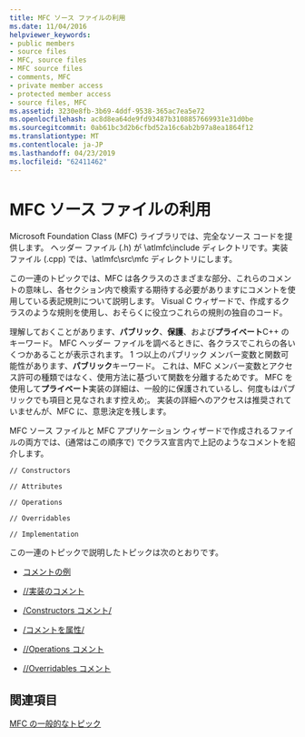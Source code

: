 ```yaml
---
title: MFC ソース ファイルの利用
ms.date: 11/04/2016
helpviewer_keywords:
- public members
- source files
- MFC, source files
- MFC source files
- comments, MFC
- private member access
- protected member access
- source files, MFC
ms.assetid: 3230e8fb-3b69-4ddf-9538-365ac7ea5e72
ms.openlocfilehash: ac8d8ea64de9fd93487b3108857669931e31d0be
ms.sourcegitcommit: 0ab61bc3d2b6cfbd52a16c6ab2b97a8ea1864f12
ms.translationtype: MT
ms.contentlocale: ja-JP
ms.lasthandoff: 04/23/2019
ms.locfileid: "62411462"
---
```

# <a name="using-the-mfc-source-files"></a>MFC ソース ファイルの利用

Microsoft Foundation Class (MFC) ライブラリでは、完全なソース コードを提供します。 ヘッダー ファイル (.h) が \atlmfc\include ディレクトリです。実装ファイル (.cpp) では、\atlmfc\src\mfc ディレクトリにします。

この一連のトピックでは、MFC は各クラスのさまざまな部分、これらのコメントの意味し、各セクション内で検索する期待する必要がありますにコメントを使用している表記規則について説明します。 Visual C ウィザードで、作成するクラスのような規則を使用し、おそらくに役立つこれらの規則の独自のコード。

理解しておくことがあります、**パブリック**、**保護**、および**プライベート**C++ のキーワード。 MFC ヘッダー ファイルを調べるときに、各クラスでこれらの各いくつかあることが表示されます。 1 つ以上のパブリック メンバー変数と関数可能性があります、**パブリック**キーワード。 これは、MFC メンバー変数とアクセス許可の種類ではなく、使用方法に基づいて関数を分離するためです。 MFC を使用して**プライベート**実装の詳細は、一般的に保護されているし、何度もはパブリックでも項目と見なされます控えめ;。 実装の詳細へのアクセスは推奨されていませんが、MFC に、意思決定を残します。

MFC ソース ファイルと MFC アプリケーション ウィザードで作成されるファイルの両方では、(通常はこの順序で) でクラス宣言内で上記のようなコメントを紹介します。

`// Constructors`

`// Attributes`

`// Operations`

`// Overridables`

`// Implementation`

この一連のトピックで説明したトピックは次のとおりです。

- [コメントの例](../mfc/an-example-of-the-comments.md)

- [//実装のコメント](../mfc/decrement-implementation-comment.md)

- [/Constructors コメント/](../mfc/decrement-constructors-comment.md)

- [/コメントを属性/](../mfc/decrement-attributes-comment.md)

- [//Operations コメント](../mfc/decrement-operations-comment.md)

- [//Overridables コメント](../mfc/decrement-overridables-comment.md)

## <a name="see-also"></a>関連項目

[MFC の一般的なトピック](../mfc/general-mfc-topics.md)
